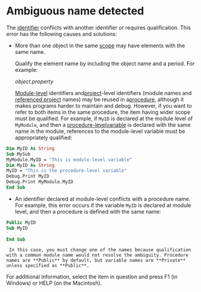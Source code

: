 
# Ambiguous name detected

The [identifier](b8bdf64f-5920-1ae9-16d0-b26d09524a30.md) conflicts with another identifier or requires qualification. This error has the following causes and solutions:



- More than one object in the same [scope](b8bdf64f-5920-1ae9-16d0-b26d09524a30.md) may have elements with the same name.
    
    Qualify the element name by including the object name and a period. For example:
    
     _object.property_
    
    [Module-level](b8bdf64f-5920-1ae9-16d0-b26d09524a30.md) identifiers and[project](b8bdf64f-5920-1ae9-16d0-b26d09524a30.md)-level identifiers (module names and [referenced project](b8bdf64f-5920-1ae9-16d0-b26d09524a30.md) names) may be reused in a[procedure](b8bdf64f-5920-1ae9-16d0-b26d09524a30.md), although it makes programs harder to maintain and debug. However, if you want to refer to both items in the same procedure, the item having wider scope must be qualified. For example, if  `MyID` is declared at the module level of `MyModule`, and then a [procedure-level](b8bdf64f-5920-1ae9-16d0-b26d09524a30.md)[variable](b8bdf64f-5920-1ae9-16d0-b26d09524a30.md) is declared with the same name in the module, references to the module-level variable must be appropriately qualified:
    


```vb
Dim MyID As String 
Sub MySub 
MyModule.MyID = "This is module-level variable" 
Dim MyID As String 
MyID = "This is the procedure-level variable" 
Debug.Print MyID 
Debug.Print MyModule.MyID 
End Sub
```


    
    



- An identifier declared at module-level conflicts with a procedure name. For example, this error occurs if the variable  `MyID` is declared at module level, and then a procedure is defined with the same name:
    
```vb
Public MyID 
Sub MyID 
'. . . 
End Sub 
```


     In this case, you must change one of the names because qualification with a common module name would not resolve the ambiguity. Procedure names are **Public** by default, but variable names are **Private** unless specified as **Public**.
    

For additional information, select the item in question and press F1 (in Windows) or HELP (on the Macintosh).
